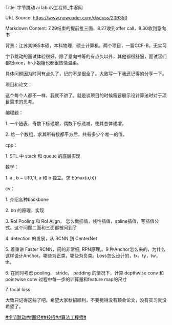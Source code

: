 Title: 字节跳动 ai lab cv工程师_牛客网

URL Source: https://www.nowcoder.com/discuss/239350

Markdown Content:
7.29结束的提前批三面，8.27收到offer call，8.30收到意向书

背景：江苏某985本硕，本科物理，硕士计算机，两个项目，一篇CCF-B，无实习

字节跳动的面试体验很好，除了意向书等的有点久以外，其他都很舒服，面试官们都很nice，hr小姐姐也都很热情温柔。

具体问题因为时间有点久了，记的不是很全了。大致写一下我还记得的分享一下。

项目和论文：

这个每个人都不一样，我就不讲了。就是谈项目的时候需要展示设计算法时对于项目需求的思考。

编程题：

1\. 一个链表，奇数下标递增，偶数下标递减，使其总体递增。

2\. 给一个数组，求其所有数都平方后，共有多少个唯一的值。

cpp：

1\. STL 中 stack 和 queue 的底层实现

数学：

1\. a , b ~ U(0,1), a 和 b 独立。求 E(max(a,b))

cv：

1\. 介绍各种backbone

2\. bn 的原理，实现

3\. RoI Pooling 和 RoI Align， 怎么做插值，线性插值，spline插值，写插值公式。这个问题二面和三面都被问到了

4\. detection 的发展，从 RCNN 到 CenterNet

5\. 着重讲 Faster RCNN，问的非常细, RPN原理,。9 种Anchor怎么来的，为什么这样设计Anchor。哪些为正类，哪些为负类。Loss怎么设计的，tx，ty，tw，th。

6\. 在同时考虑 pooling， stride， padding 的情况下，计算 depthwise conv 和 pointwise conv 过程中每一步的计算量和feature map的尺寸

7\. focal loss

大致只记得这些了吧。希望大家秋招顺利，不要觉得没有顶会论文，没有实习就没希望了。

[#字节跳动#](https://www.nowcoder.com/enterprise/665/discussion)[#面经#](https://www.nowcoder.com/creation/subject/928d551be73f40db82c0ed83286c8783)[#校招#](https://www.nowcoder.com/creation/subject/d09b966a380b45ddaba9dc5a6bd5ee19)[#算法工程师#](https://www.nowcoder.com/creation/subject/146d543971d045ba84b4b8a4dd573fff)

